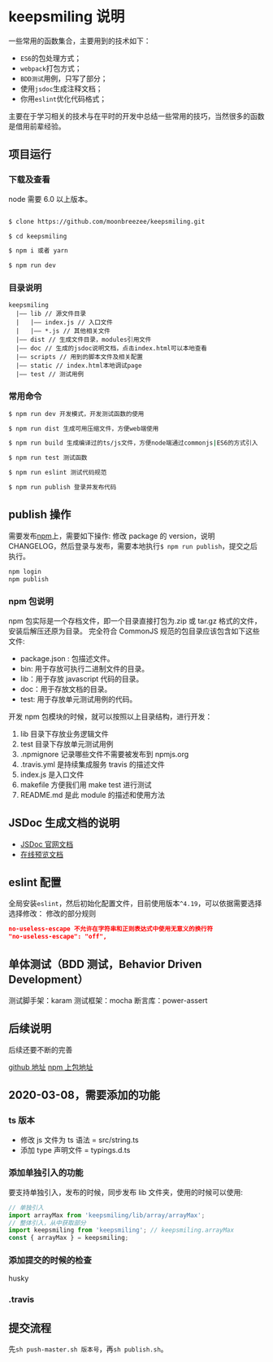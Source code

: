 # keepsmiling 说明

一些常用的函数集合，主要用到的技术如下：

- `ES6`的包处理方式；
- `webpack`打包方式；
- `BDD测试`用例，只写了部分；
- 使用`jsdoc`生成注释文档；
- 你用`eslint`优化代码格式；

主要在于学习相关的技术与在平时的开发中总结一些常用的技巧，当然很多的函数是借用前辈经验。

## 项目运行

### 下载及查看

node 需要 6.0 以上版本。

```bash

$ clone https://github.com/moonbreezee/keepsmiling.git

$ cd keepsmiling

$ npm i 或者 yarn

$ npm run dev
```

### 目录说明

```text
keepsmiling
  |—— lib // 源文件目录
  |   |—— index.js // 入口文件
  |   |—— *.js // 其他相关文件
  |—— dist // 生成文件目录，modules引用文件
  |—— doc // 生成的jsdoc说明文档，点击index.html可以本地查看
  |—— scripts // 用到的脚本文件及相关配置
  |—— static // index.html本地调试page
  |—— test // 测试用例
```

### 常用命令

```bash
$ npm run dev 开发模式，开发测试函数的使用

$ npm run dist 生成可用压缩文件，方便web端使用

$ npm run build 生成编译过的ts/js文件，方便node端通过commonjs|ES6的方式引入

$ npm run test 测试函数

$ npm run eslint 测试代码规范

$ npm run publish 登录并发布代码

```

## publish 操作

需要发布[npm](https://www.npmjs.com)上，需要如下操作:
修改 package 的 version，说明 CHANGELOG，然后登录与发布，需要本地执行`$ npm run publish`，提交之后执行。

```bash
npm login
npm publish
```

### npm 包说明

npm 包实际是一个存档文件，即一个目录直接打包为.zip 或 tar.gz 格式的文件，安装后解压还原为目录。
完全符合 CommonJS 规范的包目录应该包含如下这些文件:

- package.json : 包描述文件。
- bin: 用于存放可执行二进制文件的目录。
- lib：用于存放 javascript 代码的目录。
- doc：用于存放文档的目录。
- test: 用于存放单元测试用例的代码。

开发 npm 包模块的时候，就可以按照以上目录结构，进行开发：

1. lib 目录下存放业务逻辑文件
2. test 目录下存放单元测试用例
3. .npmignore 记录哪些文件不需要被发布到 npmjs.org
4. .travis.yml 是持续集成服务 travis 的描述文件
5. index.js 是入口文件
6. makefile 方便我们用 make test 进行测试
7. README.md 是此 module 的描述和使用方法

## JSDoc 生成文档的说明

- [JSDoc 官网文档](https://www.css88.com/doc/jsdoc/index.html)
- [在线预览文档](http://htmlpreview.github.io/?https://github.com/moonbreezee/keepsmiling/blob/master/doc/index.html)

## eslint 配置

全局安装`eslint`，然后初始化配置文件，目前使用版本`^4.19`，可以依据需要选择选择修改：
修改的部分规则

```json
no-useless-escape 不允许在字符串和正则表达式中使用无意义的换行符
"no-useless-escape": "off",
```

## 单体测试（BDD 测试，Behavior Driven Development）

测试脚手架：karam
测试框架：mocha
断言库：power-assert

## 后续说明

后续还要不断的完善

[github 地址](https://github.com/moonbreezee/keepsmiling.git)
[npm 上包地址](https://www.npmjs.com/package/keepsmiling)

## 2020-03-08，需要添加的功能

### ts 版本

- 修改 js 文件为 ts 语法 = src/string.ts
- 添加 type 声明文件 = typings.d.ts

### 添加单独引入的功能

要支持单独引入，发布的时候，同步发布 lib 文件夹，使用的时候可以使用:

```js
// 单独引入
import arrayMax from 'keepsmiling/lib/array/arrayMax';
// 整体引入，从中获取部分
import keepsmiling from 'keepsmiling'; // keepsmiling.arrayMax
const { arrayMax } = keepsmiling;
```

### 添加提交的时候的检查

husky

### .travis

## 提交流程

先`sh push-master.sh 版本号`，再`sh publish.sh`。
